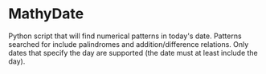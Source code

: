 # MathyDate
Python script that will find numerical patterns in today's date. Patterns
searched for include palindromes and addition/difference relations. Only dates
that specify the day are supported (the date must at least include the day).
